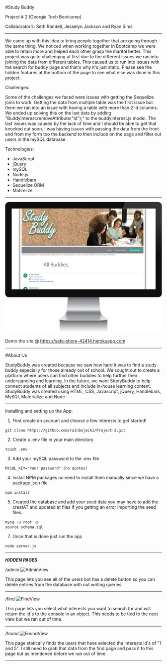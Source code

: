 #Study Buddy

Project # 2 (Georgia Tech Bootcamp)

Collaborator’s: Seth Randell, Jesselyn Jackson  and Ryan Sims

---
We came up with this idea to bring people together that are going through the same thing.  We noticed when working together in Bootcamp we were able to retain more and helped each other grasp the marital better.  This project was quite challenging at first due to the different issues we ran into joining the data from different tables.  This caused us to run into issues with the search for buddy page and that's why it's just static.  Please see the hidden features at the bottom of the page to see what else was done in this project.

Challenges:

Some of the challenges we faced were issues with getting the Sequelize joins to work.  Getting the data from multiple table was the first issue but them we ran into an issue with having a table with more than 2 id columns.  We ended up solving this on the last data by adding "BuddyInterest.removeAttribute("id");" to the buddyinterest.js model.  The last issues was caused by the lack of time and I should be able to get that knocked out soon.  I was having issues with passing the data from the front end from my form too the backend to then include on the page and filter out users in the mySQL database.  

Technologies:
* JavaScript
* jQuery
* mySQL
* Node.js
* Handlebars
* Sequelize ORM
* Matirelize
---
![Project2](https://github.com/doingway2much/Bootstrap-Portfolio/blob/master/assets/img/SB.jpg?raw=true)

Demo the site @ https://safe-shore-42414.herokuapp.com

---
#About Us

StudyBuddy was created because we saw how hard it was to find a study buddy especially for those already out of school.
We sought out to create a platform where users can find other buddies to help further their understanding and learning.
In the future, we want StudyBuddy to help connect students of all subjects and include in-house learning content.
StudyBuddy was created using HTML, CSS, Javascript, jQuery, Handlebars, MySQl, Materialize and Node.

---

Installing and setting up the App:

1) First create an account and choose a few interests to get started!

``` 
git clone https://github.com/rainbojack1/Project-2.git
```

2) Create a .env file in your main directory

```
touch .env
```

3) Add your mySQL password to the .env file

```
MYSQL_KEY="Your password" (no quotes)
```

4) Install NPM packages no need to install them manually since we have a package.json file

```
npm install
```

5) Created the database and add your seed data you may have to add the creatAT and updated at files if you getting an error importing the seed files.

```
mysq -u root -p
source schema.sql
```
7) Once that is done just run the app
```
node server.js
```
---

*****HIDDEN PAGES*****


/admin
![AdminView](https://github.com/doingway2much/Study-Buddy/blob/master/public/img/admin.jpg?raw=true)

This page lets you see all of the users but has a delete button so you can delete entries from the database with out writing queries.

---

/find
![FindView](https://github.com/doingway2much/Study-Buddy/blob/master/public/img/find.jpg?raw=true)

This page lets you select what interests you want to search for and will return the id's to the console in an object.  This needs to be tied to the next view but we ran out of time.

---

/found
![FoundView](https://github.com/doingway2much/Study-Buddy/blob/master/public/img/found.jpg?raw=true)

This page statically finds the users that have selected the interests id's of "1 and 5".   I still need to grab that data from the find page and pass it to this page but as mentioned before we ran out of time.

---

